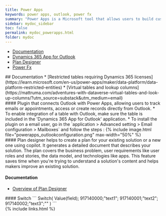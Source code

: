 ```yaml
---
title: Power Apps
keywords: power apps, outlook, power fx
summary: "Power Apps is a Microsoft tool that allows users to build custom applications, simplify business processes, and enhance productivity across an organization. It connects to various data sources, enabling real-time data interaction and app development without extensive coding"
sidebar: mydoc_sidebar
toc: false
permalink: mydoc_powerapps.html
folder: mydoc
---
```


<ul id="profileTabs" class="nav nav-tabs">
    <li class="active"><a class="noCrossRef" href="#documentation" data-toggle="tab">Documentation</a></li>
    <li><a class="noCrossRef" href="#dynamics-app-outlook" data-toggle="tab">Dynamics 365 App for Outlook</a></li>
    <li><a class="noCrossRef" href="#plan-designer" data-toggle="tab">Plan Designer</a></li>
    <li><a class="noCrossRef" href="#power-fx" data-toggle="tab">Power Fx</a></li>
</ul>
  <div class="tab-content">
<div role="tabpanel" class="tab-pane active" id="documentation" markdown="1">
## Documentation
* [Restricted tables requiring Dynamics 365 licenses](https://learn.microsoft.com/en-us/power-apps/maker/data-platform/data-platform-restricted-entities)
* [Virtual tables and lookup columns](https://mattruma.com/adventures-with-dataverse-virtual-tables-and-look-up-columns/?utm_source=substack&utm_medium=email)  
</div>

<div role="tabpanel" class="tab-pane" id="dynamics-app-outlook" markdown="1">
#### Plugin that connects Outlook with Power Apps, allowing users to track emails or appointments, access or create records directly from Outlook.
* To enable integration of a table with Outlook, make sure the table is included in the 'Dynamics 365 App for Outlook' application.
* To install the plugin on a email user, go in the `application > Advanced setting > Email configuration > Mailboxes` and follow the steps :
{% include image.html file="powerapps_outlookconfiguration.png" max-width="50%" %}
</div>

<div role="tabpanel" class="tab-pane" id="plan-designer" markdown="1">
#### Plan designer helps to create a plan for your existing solution or a new one using copilot. It generates a detailed document that describes your solution. The plan covers the business problem, user requirements like user roles and stories, the data model, and technologies like apps. This feature saves time when you're trying to understand a solution's content and helps makers improve an existing solution.

#### Documentation
* [Overview of Plan Designer](https://learn.microsoft.com/en-us/power-apps/maker/plan-designer/plan-designer)
</div>

<div role="tabpanel" class="tab-pane" id="power-fx" markdown="1">
#### Switch
```
Switch(
Value(field);
917140000;"text1";
917140001;"text2";
917140002;"text3";""
)
```
</div>
</div>
{% include links.html %}
